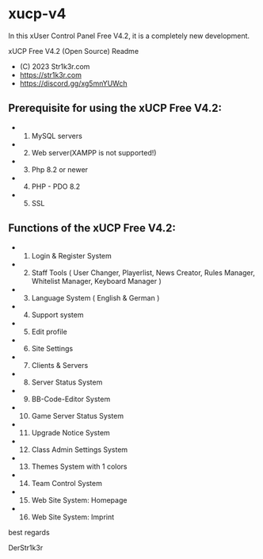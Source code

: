 # xucp-v4
In this xUser Control Panel Free V4.2, it is a completely new development.

xUCP Free V4.2 (Open Source) Readme
*  (C) 2023 Str1k3r.com
*  https://str1k3r.com
*  https://discord.gg/xg5mnYUWch

## Prerequisite for using the xUCP Free V4.2:
*  1. MySQL servers
*  2. Web server(XAMPP is not supported!)
*  3. Php 8.2 or newer
*  4. PHP - PDO 8.2
*  5. SSL

## Functions of the xUCP Free V4.2:
*  1. Login & Register System
*  2. Staff Tools ( User Changer, Playerlist, News Creator, Rules Manager, Whitelist Manager, Keyboard Manager )
*  3. Language System ( English & German )
*  4. Support system
*  5. Edit profile
*  6. Site Settings
*  7. Clients & Servers
*  8. Server Status System
*  9. BB-Code-Editor System
* 10. Game Server Status System
* 11. Upgrade Notice System
* 12. Class Admin Settings System
* 13. Themes System with 1 colors
* 14. Team Control System
* 15. Web Site System: Homepage
* 16. Web Site System: Imprint


best regards

DerStr1k3r
